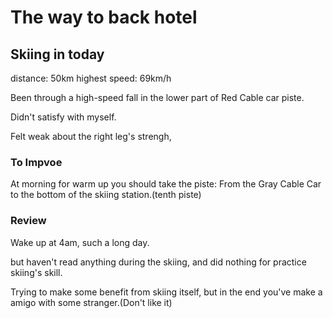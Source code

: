 # The way to back hotel

## Skiing in today
distance: 50km
highest speed: 69km/h

Been through a high-speed fall in the lower part of Red Cable car piste.

Didn't satisfy with myself.

Felt weak about the right leg's strengh,


### To Impvoe

At morning for warm up you should take the piste: From the Gray Cable Car to the bottom of the skiing station.(tenth piste)


### Review

Wake up at 4am, such a long day.

but haven't read anything during the skiing, and did nothing for practice skiing's skill.

Trying to make some benefit from skiing itself, but in the end you've make a amigo with some stranger.(Don't like it)
